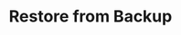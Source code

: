 ---
sidebar_position: 3
title: "Restore from Backup"
sidebar_label: "Restore from Backup"
description: "Restore Alpine Linux from backups - perform backup restoration, recover from backup files, restore system state, and return to working condition."
keywords:
  - "alpine backup restoration"
  - "restore backup"
  - "backup recovery"
  - "system restoration"
  - "backup restore"
tags:
  - alpine
  - backup-restoration
  - restore-backup
  - backup-recovery
  - recovery
slug: /linux/alpine/troubleshooting/recovery-procedures/restore-from-backup
---